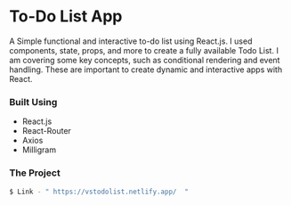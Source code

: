 # To-Do List App
A Simple functional and interactive to-do list using React.js. I used components, state, props, and more to create a fully available Todo List. I am
covering some key concepts, such as conditional rendering and event handling. These are important to create dynamic and interactive apps with
React.

### Built Using
- React.js
- React-Router
- Axios
- Milligram



### The Project


```sh
$ Link - " https://vstodolist.netlify.app/  "
```



